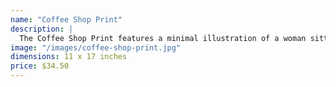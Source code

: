 ```yaml
---
name: "Coffee Shop Print"
description: |
  The Coffee Shop Print features a minimal illustration of a woman sitting at a table drinking her coffee. She is enjoying her coffee while reading and sitting in the moonlight. This print is available as a 11 x 17 inch matte poster. This illustration was drawn in Adobe Photoshop. It took approximately 12 hours to complete. Frame not included.
image: "/images/coffee-shop-print.jpg"
dimensions: 11 x 17 inches
price: $34.50
---
```

